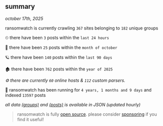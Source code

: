 
## summary
_october 17th, 2025_

ransomwatch is currently crawling `367` sites belonging to `182` unique groups

⏲ there have been `3` posts within the `last 24 hours`

🦈 there have been `25` posts within the `month of october`

🪐 there have been `140` posts within the `last 90 days`

🏚 there have been `762` posts within the `year of 2025`

_⚙️ there are currently `60` online hosts & `112` custom parsers._

🦕 ransomwatch has been running for `4 years, 1 months and 9 days` and indexed `13597` posts

_all data  [(groups)](http://ransomwhat.telemetry.ltd/groups) and [(posts)](http://ransomwhat.telemetry.ltd/posts) is available in JSON (updated hourly)_

> ransomwatch is fully [open source](https://github.com/joshhighet/ransomwatch#ransomwatch--). please consider [sponsoring](https://github.com/sponsors/joshhighet) if you find it useful!
